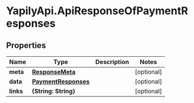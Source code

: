 # YapilyApi.ApiResponseOfPaymentResponses

## Properties
Name | Type | Description | Notes
------------ | ------------- | ------------- | -------------
**meta** | [**ResponseMeta**](ResponseMeta.md) |  | [optional] 
**data** | [**PaymentResponses**](PaymentResponses.md) |  | [optional] 
**links** | **{String: String}** |  | [optional] 


